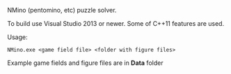 NMino (pentomino, etc) puzzle solver.

To build use Visual Studio 2013 or newer. Some of C++11 features are used.

Usage:

	NMino.exe <game field file> <folder with figure files>

Example game fields and figure files are in **Data** folder